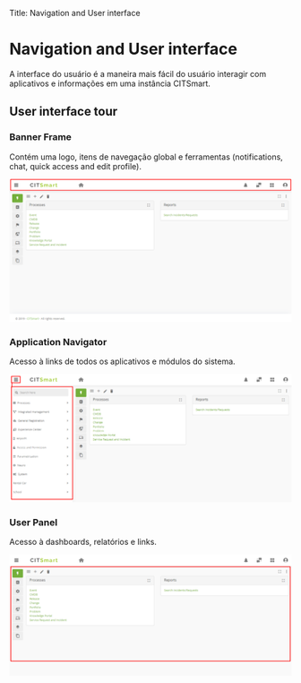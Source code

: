 Title: Navigation and User interface

# Navigation and User interface

A interface do usuário é a maneira mais fácil do usuário interagir com aplicativos e informações em uma instância CITSmart.

## User interface tour



### Banner Frame

Contém uma logo, itens de navegação global e ferramentas (notifications, chat, quick access and edit profile).

![Baner Frame CITsmart][1]
 
### Application Navigator

Acesso à links de todos os aplicativos e módulos do sistema.

![Application Navigator][2]

### User Panel

Acesso à dashboards, relatórios e links.

![User Panel][3]

[1]:images/banner-frame.png
[2]:images/app-navigator.png
[3]:images/user-panel.png